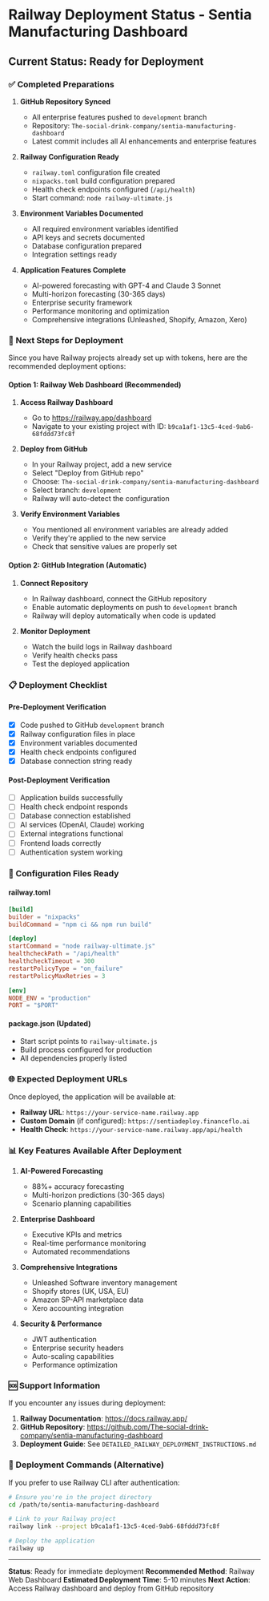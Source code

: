 # Railway Deployment Status - Sentia Manufacturing Dashboard

## Current Status: Ready for Deployment

### ✅ Completed Preparations

1. **GitHub Repository Synced**
   - All enterprise features pushed to `development` branch
   - Repository: `The-social-drink-company/sentia-manufacturing-dashboard`
   - Latest commit includes all AI enhancements and enterprise features

2. **Railway Configuration Ready**
   - `railway.toml` configuration file created
   - `nixpacks.toml` build configuration prepared
   - Health check endpoints configured (`/api/health`)
   - Start command: `node railway-ultimate.js`

3. **Environment Variables Documented**
   - All required environment variables identified
   - API keys and secrets documented
   - Database configuration prepared
   - Integration settings ready

4. **Application Features Complete**
   - AI-powered forecasting with GPT-4 and Claude 3 Sonnet
   - Multi-horizon forecasting (30-365 days)
   - Enterprise security framework
   - Performance monitoring and optimization
   - Comprehensive integrations (Unleashed, Shopify, Amazon, Xero)

### 🚀 Next Steps for Deployment

Since you have Railway projects already set up with tokens, here are the recommended deployment options:

#### Option 1: Railway Web Dashboard (Recommended)

1. **Access Railway Dashboard**
   - Go to https://railway.app/dashboard
   - Navigate to your existing project with ID: `b9ca1af1-13c5-4ced-9ab6-68fddd73fc8f`

2. **Deploy from GitHub**
   - In your Railway project, add a new service
   - Select "Deploy from GitHub repo"
   - Choose: `The-social-drink-company/sentia-manufacturing-dashboard`
   - Select branch: `development`
   - Railway will auto-detect the configuration

3. **Verify Environment Variables**
   - You mentioned all environment variables are already added
   - Verify they're applied to the new service
   - Check that sensitive values are properly set

#### Option 2: GitHub Integration (Automatic)

1. **Connect Repository**
   - In Railway dashboard, connect the GitHub repository
   - Enable automatic deployments on push to `development` branch
   - Railway will deploy automatically when code is updated

2. **Monitor Deployment**
   - Watch the build logs in Railway dashboard
   - Verify health checks pass
   - Test the deployed application

### 📋 Deployment Checklist

#### Pre-Deployment Verification
- [x] Code pushed to GitHub `development` branch
- [x] Railway configuration files in place
- [x] Environment variables documented
- [x] Health check endpoints configured
- [x] Database connection string ready

#### Post-Deployment Verification
- [ ] Application builds successfully
- [ ] Health check endpoint responds
- [ ] Database connection established
- [ ] AI services (OpenAI, Claude) working
- [ ] External integrations functional
- [ ] Frontend loads correctly
- [ ] Authentication system working

### 🔧 Configuration Files Ready

#### railway.toml
```toml
[build]
builder = "nixpacks"
buildCommand = "npm ci && npm run build"

[deploy]
startCommand = "node railway-ultimate.js"
healthcheckPath = "/api/health"
healthcheckTimeout = 300
restartPolicyType = "on_failure"
restartPolicyMaxRetries = 3

[env]
NODE_ENV = "production"
PORT = "$PORT"
```

#### package.json (Updated)
- Start script points to `railway-ultimate.js`
- Build process configured for production
- All dependencies properly listed

### 🌐 Expected Deployment URLs

Once deployed, the application will be available at:
- **Railway URL**: `https://your-service-name.railway.app`
- **Custom Domain** (if configured): `https://sentiadeploy.financeflo.ai`
- **Health Check**: `https://your-service-name.railway.app/api/health`

### 📊 Key Features Available After Deployment

1. **AI-Powered Forecasting**
   - 88%+ accuracy forecasting
   - Multi-horizon predictions (30-365 days)
   - Scenario planning capabilities

2. **Enterprise Dashboard**
   - Executive KPIs and metrics
   - Real-time performance monitoring
   - Automated recommendations

3. **Comprehensive Integrations**
   - Unleashed Software inventory management
   - Shopify stores (UK, USA, EU)
   - Amazon SP-API marketplace data
   - Xero accounting integration

4. **Security & Performance**
   - JWT authentication
   - Enterprise security headers
   - Auto-scaling capabilities
   - Performance optimization

### 🆘 Support Information

If you encounter any issues during deployment:

1. **Railway Documentation**: https://docs.railway.app/
2. **GitHub Repository**: https://github.com/The-social-drink-company/sentia-manufacturing-dashboard
3. **Deployment Guide**: See `DETAILED_RAILWAY_DEPLOYMENT_INSTRUCTIONS.md`

### 📝 Deployment Commands (Alternative)

If you prefer to use Railway CLI after authentication:

```bash
# Ensure you're in the project directory
cd /path/to/sentia-manufacturing-dashboard

# Link to your Railway project
railway link --project b9ca1af1-13c5-4ced-9ab6-68fddd73fc8f

# Deploy the application
railway up
```

---

**Status**: Ready for immediate deployment
**Recommended Method**: Railway Web Dashboard
**Estimated Deployment Time**: 5-10 minutes
**Next Action**: Access Railway dashboard and deploy from GitHub repository

